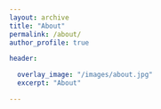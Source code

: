 ```yaml
---
layout: archive
title: "About"
permalink: /about/
author_profile: true

header:

  overlay_image: "/images/about.jpg"
  excerpt: "About"

---
```

